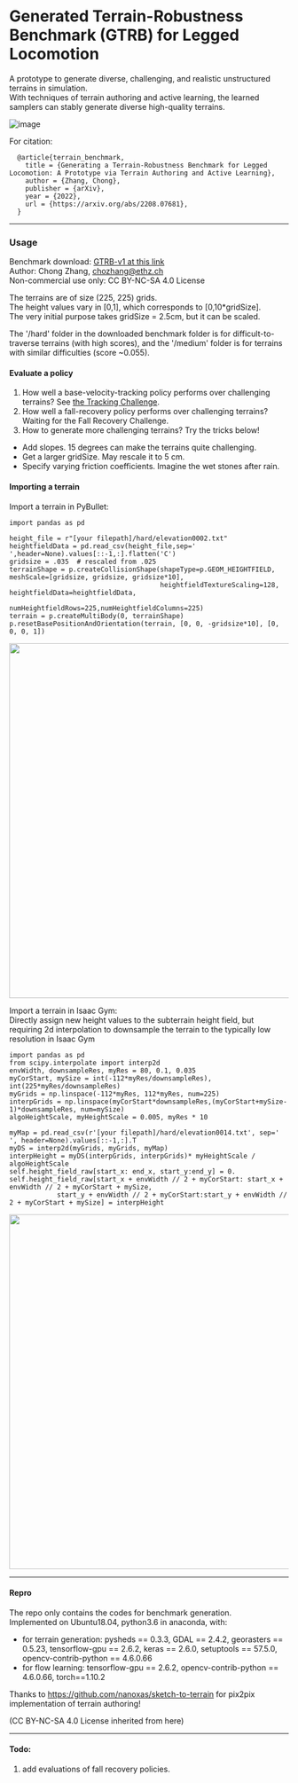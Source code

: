 # Generated Terrain-Robustness Benchmark (GTRB) for Legged Locomotion  
A prototype to generate diverse, challenging, and realistic unstructured terrains in simulation.  
With techniques of terrain authoring and active learning, the learned samplers can stably generate diverse high-quality terrains.   

![image](https://user-images.githubusercontent.com/54518250/185016398-cbbd36d1-745e-4712-b962-bab8874f4043.png)


For citation:
```
  @article{terrain_benchmark,
    title = {Generating a Terrain-Robustness Benchmark for Legged Locomotion: A Prototype via Terrain Authoring and Active Learning},
    author = {Zhang, Chong},
    publisher = {arXiv},
    year = {2022},
    url = {https://arxiv.org/abs/2208.07681},
  }
```

----  
### Usage  
Benchmark download: [GTRB-v1 at this link](https://drive.google.com/file/d/1UhRwr-dWzaZzV3hVsSNXyHTm6ZkUaQJP/view?usp=sharing)    
Author: Chong Zhang, chozhang@ethz.ch    
Non-commercial use only: CC BY-NC-SA 4.0 License     

The terrains are of size (225, 225) grids.  
The height values vary in [0,1], which corresponds to [0,10*gridSize].  
The very initial purpose takes gridSize = 2.5cm, but it can be scaled.  

The '/hard' folder in the downloaded benchmark folder is for difficult-to-traverse terrains (with high scores), and the '/medium' folder is for terrains with similar difficulties (score ~0.055).

#### Evaluate a policy  

1) How well a base-velocity-tracking policy performs over challenging terrains? See [the Tracking Challenge](tracking_challenge).  
2) How well a fall-recovery policy performs over challenging terrains? Waiting for the Fall Recovery Challenge.   
3) How to generate more challenging terrains? Try the tricks below!
  - Add slopes. 15 degrees can make the terrains quite challenging.
  - Get a larger gridSize. May rescale it to 5 cm.
  - Specify varying friction coefficients. Imagine the wet stones after rain.  

#### Importing a terrain  

Import a terrain in PyBullet:
```
import pandas as pd

height_file = r"[your filepath]/hard/elevation0002.txt"
heightfieldData = pd.read_csv(height_file,sep=' ',header=None).values[::-1,:].flatten('C')
gridsize = .035  # rescaled from .025
terrainShape = p.createCollisionShape(shapeType=p.GEOM_HEIGHTFIELD, meshScale=[gridsize, gridsize, gridsize*10],
                                      heightfieldTextureScaling=128, heightfieldData=heightfieldData, 
                                      numHeightfieldRows=225,numHeightfieldColumns=225)
terrain = p.createMultiBody(0, terrainShape)
p.resetBasePositionAndOrientation(terrain, [0, 0, -gridsize*10], [0, 0, 0, 1])
```
<img src="https://user-images.githubusercontent.com/54518250/185296654-ffe728d5-e998-41ea-9e01-c0013c4d7e88.png" width="640">

Import a terrain in Isaac Gym:   
Directly assign new height values to the subterrain height field, but requiring 2d interpolation to downsample the terrain to the typically low resolution in Isaac Gym
```
import pandas as pd
from scipy.interpolate import interp2d
envWidth, downsampleRes, myRes = 80, 0.1, 0.035
myCorStart, mySize = int(-112*myRes/downsampleRes), int(225*myRes/downsampleRes)
myGrids = np.linspace(-112*myRes, 112*myRes, num=225)
interpGrids = np.linspace(myCorStart*downsampleRes,(myCorStart+mySize-1)*downsampleRes, num=mySize)
algoHeightScale, myHeightScale = 0.005, myRes * 10

myMap = pd.read_csv(r'[your filepath]/hard/elevation0014.txt', sep=' ', header=None).values[::-1,:].T
myDS = interp2d(myGrids, myGrids, myMap)
interpHeight = myDS(interpGrids, interpGrids)* myHeightScale / algoHeightScale
self.height_field_raw[start_x: end_x, start_y:end_y] = 0.
self.height_field_raw[start_x + envWidth // 2 + myCorStart: start_x + envWidth // 2 + myCorStart + mySize,
            start_y + envWidth // 2 + myCorStart:start_y + envWidth // 2 + myCorStart + mySize] = interpHeight

```
<img src="https://user-images.githubusercontent.com/54518250/185459884-db3cf78f-82e1-4d0d-9523-07dbbc9cee72.png" width="640">

----  

#### Repro  

The repo only contains the codes for benchmark generation.   
Implemented on Ubuntu18.04, python3.6 in anaconda,
with:
+ for terrain generation: pysheds == 0.3.3, GDAL == 2.4.2, georasters == 0.5.23, tensorflow-gpu == 2.6.2, keras == 2.6.0, setuptools == 57.5.0, opencv-contrib-python == 4.6.0.66   
+ for flow learning: tensorflow-gpu == 2.6.2, opencv-contrib-python == 4.6.0.66, torch==1.10.2      


Thanks to https://github.com/nanoxas/sketch-to-terrain for pix2pix implementation of terrain authoring!       

(CC BY-NC-SA 4.0 License inherited from here)

--- 
#### Todo:  
1. add evaluations of fall recovery policies. 



